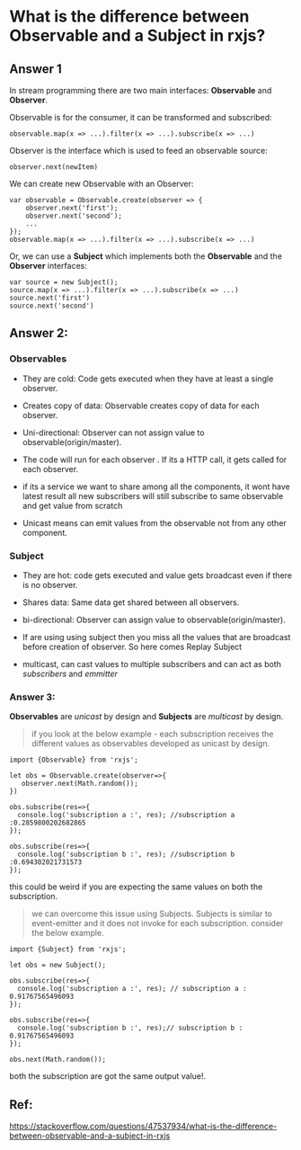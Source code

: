 # What is the difference between Observable and a Subject in rxjs?

## Answer 1

In stream programming there are two main interfaces: **Observable** and **Observer**.

Observable is for the consumer, it can be transformed and subscribed:

```
observable.map(x => ...).filter(x => ...).subscribe(x => ...)
```

Observer is the interface which is used to feed an observable source:

```
observer.next(newItem)
```

We can create new Observable with an Observer:

```
var observable = Observable.create(observer => { 
    observer.next('first'); 
    observer.next('second'); 
    ... 
});
observable.map(x => ...).filter(x => ...).subscribe(x => ...)
```

Or, we can use a **Subject** which implements both the **Observable** and the **Observer** interfaces:

```
var source = new Subject();
source.map(x => ...).filter(x => ...).subscribe(x => ...)
source.next('first')
source.next('second')
```

## Answer 2:

### Observables

- They are cold: Code gets executed when they have at least a single observer.

- Creates copy of data: Observable creates copy of data for each observer.

- Uni-directional: Observer can not assign value to observable(origin/master).

- The code will run for each observer . If its a HTTP call, it gets called for each observer.

- if its a service we want to share among all the components, it wont have latest result all new subscribers will still subscribe to same observable and get value from scratch

- Unicast means can emit values from the observable not from any other component.

### Subject

- They are hot: code gets executed and value gets broadcast even if there is no observer.

- Shares data: Same data get shared between all observers.

- bi-directional: Observer can assign value to observable(origin/master).

- If are using using subject then you miss all the values that are broadcast before creation of observer. So here comes Replay Subject

- multicast, can cast values to multiple subscribers and can act as both *subscribers* and *emmitter*


### Answer 3:

**Observables** are *unicast* by design and **Subjects** are *multicast* by design.

> if you look at the below example - each subscription receives the different values as observables developed as unicast by design.

```
import {Observable} from 'rxjs';

let obs = Observable.create(observer=>{
   observer.next(Math.random());
})

obs.subscribe(res=>{
  console.log('subscription a :', res); //subscription a :0.2859800202682865
});

obs.subscribe(res=>{
  console.log('subscription b :', res); //subscription b :0.694302021731573
});

```

this could be weird if you are expecting the same values on both the subscription.

> we can overcome this issue using Subjects. Subjects is similar to event-emitter and it does not invoke for each subscription. consider the below example.

```
import {Subject} from 'rxjs';

let obs = new Subject();

obs.subscribe(res=>{
  console.log('subscription a :', res); // subscription a : 0.91767565496093
});

obs.subscribe(res=>{
  console.log('subscription b :', res);// subscription b : 0.91767565496093
});

obs.next(Math.random());
```
both the subscription are got the same output value!.


## Ref:

https://stackoverflow.com/questions/47537934/what-is-the-difference-between-observable-and-a-subject-in-rxjs

